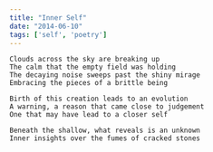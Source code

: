```yaml
---
title: "Inner Self"
date: "2014-06-10"
tags: ['self', 'poetry']
---
```

    Clouds across the sky are breaking up
    The calm that the empty field was holding
    The decaying noise sweeps past the shiny mirage
    Embracing the pieces of a brittle being

    Birth of this creation leads to an evolution
    A warning, a reason that came close to judgement
    One that may have lead to a closer self

    Beneath the shallow, what reveals is an unknown
    Inner insights over the fumes of cracked stones
